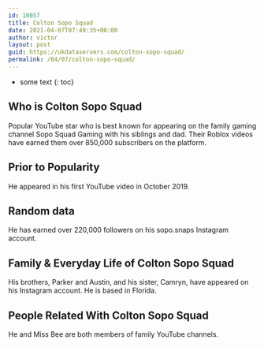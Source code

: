 ```yaml
---
id: 10057
title: Colton Sopo Squad
date: 2021-04-07T07:49:35+00:00
author: victor
layout: post
guid: https://ukdataservers.com/colton-sopo-squad/
permalink: /04/07/colton-sopo-squad/
---
```


* some text
{: toc}


## Who is Colton Sopo Squad



Popular YouTube star who is best known for appearing on the family gaming channel Sopo Squad Gaming with his siblings and dad. Their Roblox videos have earned them over 850,000 subscribers on the platform.  

                
                
                
## Prior to Popularity



He appeared in his first YouTube video in October 2019.

                
                
                
## Random data



He has earned over 220,000 followers on his sopo.snaps Instagram account.

                
                
                
## Family & Everyday Life of Colton Sopo Squad



His brothers, Parker and Austin, and his sister, Camryn, have appeared on his Instagram account. He is based in Florida.

                
                
                
## People Related With Colton Sopo Squad



He and Miss Bee are both members of family YouTube channels. 

                
              
            
          
          
          